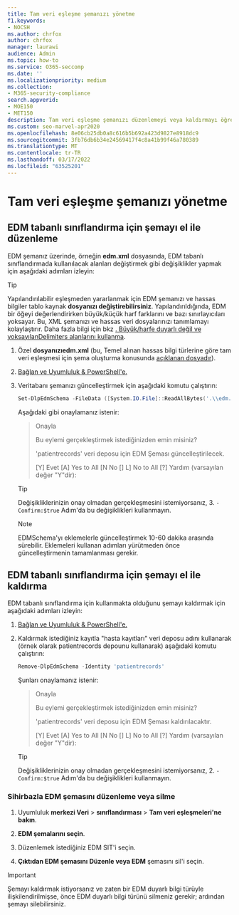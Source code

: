 ```yaml
---
title: Tam veri eşleşme şemanızı yönetme
f1.keywords:
- NOCSH
ms.author: chrfox
author: chrfox
manager: laurawi
audience: Admin
ms.topic: how-to
ms.service: O365-seccomp
ms.date: ''
ms.localizationpriority: medium
ms.collection:
- M365-security-compliance
search.appverid:
- MOE150
- MET150
description: Tam veri eşleşme şemanızı düzenlemeyi veya kaldırmayı öğrenin.
ms.custom: seo-marvel-apr2020
ms.openlocfilehash: 8e06cb25db0a8c616b5b692a423d9827e8918dc9
ms.sourcegitcommit: 3fb76db6b34e24569417f4c8a41b99f46a780389
ms.translationtype: MT
ms.contentlocale: tr-TR
ms.lasthandoff: 03/17/2022
ms.locfileid: "63525201"
---
```

# <a name="manage-your-exact-data-match-schema"></a>Tam veri eşleşme şemanızı yönetme

## <a name="editing-the-schema-for-edm-based-classification-manually"></a>EDM tabanlı sınıflandırma için şemayı el ile düzenleme

EDM şemanız üzerinde, örneğin **edm.xml** dosyasında, EDM tabanlı sınıflandırmada kullanılacak alanları değiştirmek gibi değişiklikler yapmak için aşağıdaki adımları izleyin:

> [!TIP]
> Yapılandırılabilir eşleşmeden yararlanmak için EDM şemanızı ve hassas bilgiler tablo kaynak **dosyanızı değiştirebilirsiniz**. Yapılandırıldığında, EDM bir öğeyi değerlendirirken büyük/küçük harf farklarını ve bazı sınırlayıcıları yoksayar. Bu, XML şemanızı ve hassas veri dosyalarınızı tanımlamayı kolaylaştırır. Daha fazla bilgi için bkz [. Büyük/harfe duyarlı değil ve yoksayılanDelimiters alanlarını kullanma](sit-get-started-exact-data-match-create-schema.md#using-the-caseinsensitive-and-ignoreddelimiters-fields).

1. Özel **dosyanızıedm.xml** (bu, Temel alınan hassas bilgi türlerine göre tam veri eşleşmesi için şema oluşturma konusunda [açıklanan dosyadır](sit-get-started-exact-data-match-create-schema.md#create-the-schema-for-exact-data-match-based-sensitive-information-types)).

2. [Bağlan ve Uyumluluk & PowerShell'e.](/powershell/exchange/connect-to-scc-powershell)

3. Veritabanı şemanızı güncelleştirmek için aşağıdaki komutu çalıştırın:

      ```powershell
      Set-DlpEdmSchema -FileData ([System.IO.File]::ReadAllBytes('.\\edm.xml')) -Confirm:$true
      ```

      Aşağıdaki gibi onaylamanız istenir:

      > Onayla
      >
      > Bu eylemi gerçekleştirmek istediğinizden emin misiniz?
      >
      > 'patientrecords' veri deposu için EDM Şeması güncelleştirilecek.
      >
      > \[Y\] Evet \[A\] Yes to All \[N No \[\] L\] No to All \[?\] Yardım (varsayılan değer "Y"dir):

      > [!TIP]
      > Değişikliklerinizin onay olmadan gerçekleşmesini istemiyorsanız, 3. `-Confirm:$true` Adım'da bu değişiklikleri kullanmayın.

      > [!NOTE]
      > EDMSchema'yı eklemelerle güncelleştirmek 10-60 dakika arasında sürebilir. Eklemeleri kullanan adımları yürütmeden önce güncelleştirmenin tamamlanması gerekir.

## <a name="removing-the-schema-for-edm-based-classification-manually"></a>EDM tabanlı sınıflandırma için şemayı el ile kaldırma

EDM tabanlı sınıflandırma için kullanmakta olduğunu şemayı kaldırmak için aşağıdaki adımları izleyin:

1. [Bağlan ve Uyumluluk & PowerShell'e.](/powershell/exchange/connect-to-scc-powershell)

2. Kaldırmak istediğiniz kayıtla "hasta kayıtları" veri deposu adını kullanarak (örnek olarak patientrecords depounu kullanarak) aşağıdaki komutu çalıştırın:

      ```powershell
      Remove-DlpEdmSchema -Identity 'patientrecords'
      ```

      Şunları onaylamanız istenir:

      > Onayla
      >
      > Bu eylemi gerçekleştirmek istediğinizden emin misiniz?
      >
      > 'patientrecords' veri deposu için EDM Şeması kaldırılacaktır.
      >
      > \[Y\] Evet \[A\] Yes to All \[N No \[\] L\] No to All \[?\] Yardım (varsayılan değer "Y"dir):

      > [!TIP]
      > Değişikliklerinizin onay olmadan gerçekleşmesini istemiyorsanız, 2. `-Confirm:$true` Adım'da bu değişiklikleri kullanmayın.

### <a name="edit-or-delete-the-edm-schema-with-the-wizard"></a>Sihirbazla EDM şemasını düzenleme veya silme

1. Uyumluluk **merkezi Veri** \> **sınıflandırması** \> **Tam veri eşleşmeleri'ne bakın**.

2. **EDM şemalarını seçin**.

3. Düzenlemek istediğiniz EDM SIT'i seçin.

4. **Çıktıdan EDM şemasını** **Düzenle veya EDM** şemasını sil'i seçin.

> [!IMPORTANT]
> Şemayı kaldırmak istiyorsanız ve zaten bir EDM duyarlı bilgi türüyle ilişkilendirilmişse, önce EDM duyarlı bilgi türünü silmeniz gerekir; ardından şemayı silebilirsiniz.
